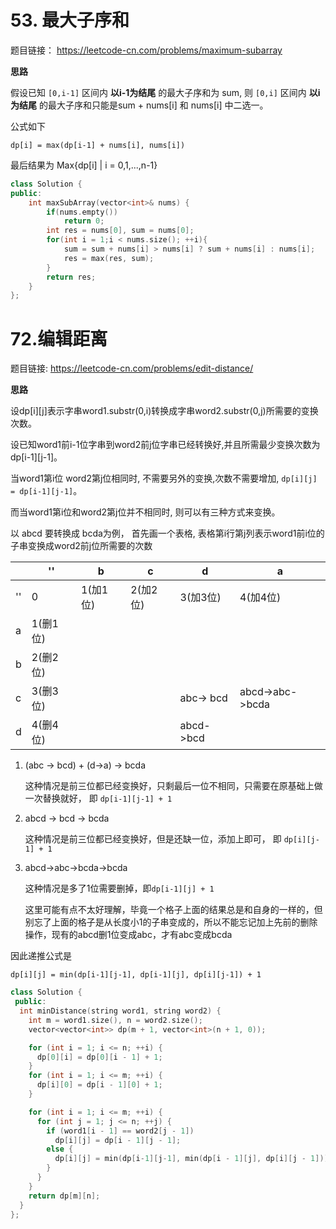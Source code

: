 # 53. 最大子序和

题目链接： https://leetcode-cn.com/problems/maximum-subarray

**思路**

假设已知 `[0,i-1]` 区间内 **以i-1为结尾** 的最大子序和为 sum, 则 `[0,i]` 区间内 **以i为结尾** 的最大子序和只能是sum + nums[i] 和 nums[i] 中二选一。

公式如下
```
dp[i] = max(dp[i-1] + nums[i], nums[i])
```

最后结果为 Max{dp[i] | i = 0,1,...,n-1} 


``` c++
class Solution {
public:
    int maxSubArray(vector<int>& nums) {
        if(nums.empty())
            return 0;
        int res = nums[0], sum = nums[0];
        for(int i = 1;i < nums.size(); ++i){
            sum = sum + nums[i] > nums[i] ? sum + nums[i] : nums[i];
            res = max(res, sum);
        }
        return res;
    }
};
```
# 72.编辑距离

题目链接: https://leetcode-cn.com/problems/edit-distance/

**思路**

设dp[i][j]表示字串word1.substr(0,i)转换成字串word2.substr(0,j)所需要的变换次数。

设已知word1前i-1位字串到word2前j位字串已经转换好,并且所需最少变换次数为dp[i-1][j-1]。

当word1第i位 word2第j位相同时, 不需要另外的变换,次数不需要增加, `dp[i][j] = dp[i-1][j-1]`。

而当word1第i位和word2第j位并不相同时, 则可以有三种方式来变换。

以 abcd 要转换成 bcda为例， 首先画一个表格, 表格第i行第j列表示word1前i位的子串变换成word2前j位所需要的次数

|    | ''       | b        | c        | d            | a               |
|----|----------|----------|----------|--------------|-----------------|
| '' | 0        | 1(加1位) | 2(加2位) | 3(加3位)     | 4(加4位)        |
| a  | 1(删1位) |          |          |              |                 |
| b  | 2(删2位) |          |          |              |                 |
| c  | 3(删3位) |          |          | abc-> bcd  | abcd->abc->bcda |
| d  | 4(删4位) |          |          | abcd->bcd    |                 |

1. (abc -> bcd) + (d->a) -> bcda

    这种情况是前三位都已经变换好，只剩最后一位不相同，只需要在原基础上做一次替换就好， 即 `dp[i-1][j-1] + 1`

2. abcd -> bcd -> bcda

    这种情况是前三位都已经变换好，但是还缺一位，添加上即可， 即 `dp[i][j-1] + 1`

3. abcd->abc->bcda->bcda

    这种情况是多了1位需要删掉，即`dp[i-1][j] + 1`

    这里可能有点不太好理解，毕竟一个格子上面的结果总是和自身的一样的，但别忘了上面的格子是从长度小1的子串变成的，所以不能忘记加上先前的删除操作，现有的abcd删1位变成abc，才有abc变成bcda

因此递推公式是
```
dp[i][j] = min(dp[i-1][j-1], dp[i-1][j], dp[i][j-1]) + 1
```
``` c++
class Solution {
 public:
  int minDistance(string word1, string word2) {
    int m = word1.size(), n = word2.size();
    vector<vector<int>> dp(m + 1, vector<int>(n + 1, 0));

    for (int i = 1; i <= n; ++i) {
      dp[0][i] = dp[0][i - 1] + 1;
    }
    for (int i = 1; i <= m; ++i) {
      dp[i][0] = dp[i - 1][0] + 1;
    }

    for (int i = 1; i <= m; ++i) {
      for (int j = 1; j <= n; ++j) {
        if (word1[i - 1] == word2[j - 1])
          dp[i][j] = dp[i - 1][j - 1];
        else {
          dp[i][j] = min(dp[i-1][j-1], min(dp[i - 1][j], dp[i][j - 1])) + 1;
        }
      }
    }
    return dp[m][n];
  }
};
```


